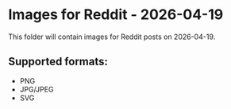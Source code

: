 # Images for Reddit - 2026-04-19

This folder will contain images for Reddit posts on 2026-04-19.

## Supported formats:
- PNG
- JPG/JPEG
- SVG
